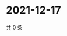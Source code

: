 # 2021-12-17

共 0 条

<!-- BEGIN WEIBO -->
<!-- 最后更新时间 Fri Dec 17 2021 15:09:23 GMT+0800 (China Standard Time) -->

<!-- END WEIBO -->
